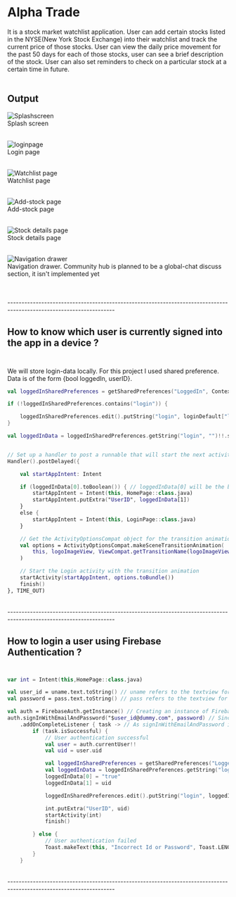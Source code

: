 # Alpha Trade<br>
It is a stock market watchlist application. User can add certain stocks listed in the NYSE(New York Stock Exchange) into their watchlist and track the current price of those stocks. User can view the daily price movement for the past 50 days for each of those stocks, user can see a brief description of the stock. User can also set reminders to check on a particular stock at a certain time in future.<br><br>

## Output<br>

![Splashscreen](img-github/0.png)<br>
Splash screen<br><br>

![loginpage](img-github/1.png)<br>
Login page<br><br>

![Watchlist page](img-github/2.png)<br>
Watchlist page<br><br>

![Add-stock page](img-github/4.png)<br>
Add-stock page<br><br>

![Stock details page](img-github/5.png)<br>
Stock details page<br><br>

![Navigation drawer](img-github/3.png)<br>
Navigation drawer. Community hub is planned to be a global-chat discuss section, it isn't implemented yet<br><br>

<br>
--------------------------------------------------------------------------------------------------------------------
<br>

## How to know which user is currently signed into the app in a device ?<br><br>
We will store login-data locally. For this project I used shared preference. Data is of the form {bool loggedIn, userID}.<br>
```kotlin
val loggedInSharedPreferences = getSharedPreferences("LoggedIn", Context.MODE_PRIVATE)

if (!loggedInSharedPreferences.contains("login")) {

    loggedInSharedPreferences.edit().putString("login", loginDefault["login"]).apply() // To create LoggedIn sharedPreference if it doesn't exist
}

val loggedInData = loggedInSharedPreferences.getString("login", "")!!.split(", ").toMutableList() // Data is stored as ", " separated string, so we convert it into a list.


// Set up a handler to post a runnable that will start the next activity after a delay
Handler().postDelayed({

    val startAppIntent: Intent

    if (loggedInData[0].toBoolean()) { // loggedInData[0] will be the boolean indicating whether someone is already logged in or not
        startAppIntent = Intent(this, HomePage::class.java)
        startAppIntent.putExtra("UserID", loggedInData[1])
    }
    else {
        startAppIntent = Intent(this, LoginPage::class.java)
    }

    // Get the ActivityOptionsCompat object for the transition animation
    val options = ActivityOptionsCompat.makeSceneTransitionAnimation(
        this, logoImageView, ViewCompat.getTransitionName(logoImageView)!!
    )

    // Start the Login activity with the transition animation
    startActivity(startAppIntent, options.toBundle())
    finish()
}, TIME_OUT)
```
<br>
--------------------------------------------------------------------------------------------------------------------
<br>

## How to login a user using Firebase Authentication ?<br><br>

```kotlin
var int = Intent(this,HomePage::class.java)

val user_id = uname.text.toString() // uname refers to the textview for username in login page
val password = pass.text.toString() // pass refers to the textview for password in login page

val auth = FirebaseAuth.getInstance() // Creating an instance of Firebase Authentication
auth.signInWithEmailAndPassword("$user_id@dummy.com", password) // Since this function allows login with email and password only, and as we have username instead of email. We pass in our username in the form of a dummy email
    .addOnCompleteListener { task -> // As signInWithEmailAndPassword is an asynchronous function, we will have to do all our next steps inside a call-back function
        if (task.isSuccessful) {
            // User authentication successful
            val user = auth.currentUser!!
            val uid = user.uid

            val loggedInSharedPreferences = getSharedPreferences("LoggedIn", Context.MODE_PRIVATE)
            val loggedInData = loggedInSharedPreferences.getString("login", "")!!.split(", ").toMutableList()
            loggedInData[0] = "true"
            loggedInData[1] = uid

            loggedInSharedPreferences.edit().putString("login", loggedInData.joinToString(", ")).apply()

            int.putExtra("UserID", uid)
            startActivity(int)
            finish()

        } else {
            // User authentication failed
            Toast.makeText(this, "Incorrect Id or Password", Toast.LENGTH_SHORT).show()
        }
    }
```
<br>
--------------------------------------------------------------------------------------------------------------------
<br>
